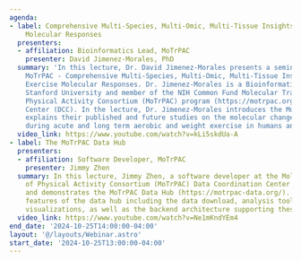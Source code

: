```yaml
---
agenda:
- label: Comprehensive Multi-Species, Multi-Omic, Multi-Tissue Insights into Exercise
    Molecular Responses
  presenters:
  - affiliation: Bioinformatics Lead, MoTrPAC
    presenter: David Jimenez-Morales, PhD
  summary: 'In this lecture, Dr. David Jimenez-Morales presents a seminar titled:
    MoTrPAC - Comprehensive Multi-Species, Multi-Omic, Multi-Tissue Insights into
    Exercise Molecular Responses. Dr. Jimenez-Morales is a Bioinformatics Lead at
    Stanford University and member of the NIH Common Fund Molecular Transducers of
    Physical Activity Consortium (MoTrPAC) program (https://motrpac.org/) Data Coordination
    Center (DCC). In the lecture, Dr. Jimenez-Morales introduces the MoTrPAC DCC and
    explains their published and future studies on the molecular changes that occur
    during acute and long term aerobic and weight exercise in humans and rats.'
  video_link: https://www.youtube.com/watch?v=kLi5skdUa-A
- label: The MoTrPAC Data Hub
  presenters:
  - affiliation: Software Developer, MoTrPAC
    presenter: Jimmy Zhen
  summary: In this lecture, Jimmy Zhen, a software developer at the Molecular Transducers
    of Physical Activity Consortium (MoTrPAC) Data Coordination Center (DCC) explains
    and demonstrates the MoTrPAC Data Hub (https://motrpac-data.org/). He covers various
    features of the data hub including the data download, analysis tools, and interactive
    visualizations, as well as the backend architecture supporting these features.
  video_link: https://www.youtube.com/watch?v=Ne1mKndYEm4
end_date: '2024-10-25T14:00:00-04:00'
layout: '@/layouts/Webinar.astro'
start_date: '2024-10-25T13:00:00-04:00'
---
```

